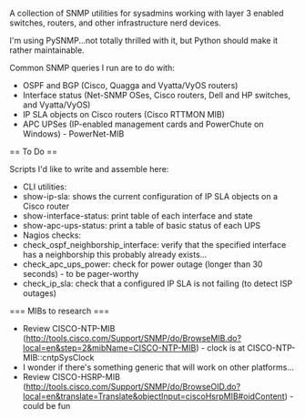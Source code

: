 A collection of SNMP utilities for sysadmins working with layer 3 enabled switches, routers, and other infrastructure nerd devices.

I'm using PySNMP...not totally thrilled with it, but Python should make it rather maintainable.

Common SNMP queries I run are to do with:
* OSPF and BGP (Cisco, Quagga and Vyatta/VyOS routers)
* Interface status (Net-SNMP OSes, Cisco routers, Dell and HP switches, and Vyatta/VyOS)
* IP SLA objects on Cisco routers (Cisco RTTMON MIB)
* APC UPSes (IP-enabled management cards and PowerChute on Windows) - PowerNet-MIB

== To Do ==

Scripts I'd like to write and assemble here:
* CLI utilities:
 * show-ip-sla: shows the current configuration of IP SLA objects on a Cisco router
 * show-interface-status: print table of each interface and state
 * show-apc-ups-status: print a table of basic status of each UPS
* Nagios checks:
 * check_ospf_neighborship_interface: verify that the specified interface has a neighborship
   this probably already exists...
 * check_apc_ups_power: check for power outage (longer than 30 seconds) - to be pager-worthy
 * check_ip_sla: check that a configured IP SLA is not failing (to detect ISP outages)

=== MIBs to research ===

* Review CISCO-NTP-MIB (http://tools.cisco.com/Support/SNMP/do/BrowseMIB.do?local=en&step=2&mibName=CISCO-NTP-MIB) - clock is at CISCO-NTP-MIB::cntpSysClock
 * I wonder if there's something generic that will work on other platforms...
* Review CISCO-HSRP-MIB (http://tools.cisco.com/Support/SNMP/do/BrowseOID.do?local=en&translate=Translate&objectInput=ciscoHsrpMIB#oidContent) - could be fun 
